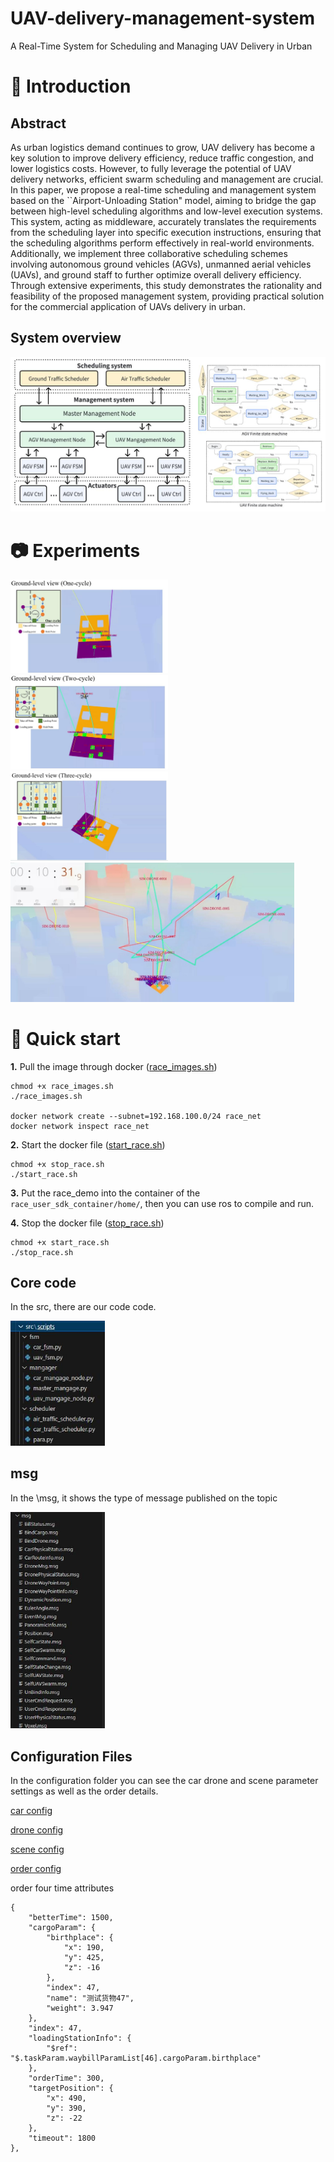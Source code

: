 # UAV-delivery-management-system
A Real-Time System for Scheduling and Managing UAV Delivery in Urban 



# 💫 Introduction

## Abstract
As urban logistics demand continues to grow, UAV delivery has become a key solution to improve delivery efficiency, reduce traffic congestion, and lower logistics costs. However, to fully leverage the potential of UAV  delivery networks, efficient swarm scheduling and management are crucial. In this paper, we propose a real-time scheduling and management system based on the ``Airport-Unloading Station" model, aiming to bridge the gap between high-level scheduling algorithms and low-level execution systems. This system, acting as middleware, accurately translates the requirements from the scheduling layer into specific execution instructions, ensuring that the scheduling algorithms perform effectively in real-world environments. Additionally, we implement three collaborative scheduling schemes involving autonomous ground vehicles (AGVs), unmanned aerial vehicles (UAVs), and ground staff to further optimize overall delivery efficiency. 
Through extensive experiments, this study demonstrates the rationality and feasibility of the proposed management system, providing practical solution for the commercial application of UAVs delivery in urban.

## System overview

![](/pic/frame.jpg)


# 📷 Experiments

<img src="/pic/one.jpg" width="50%">
<img src="/pic/two.jpg" width="50%">
<img src="/pic/three.jpg" width="50%">
<img src="/pic/1.jpg" width="90%">

# 🎵 Quick start

**1.** Pull the image through docker ([race_images.sh](/shell_file/race_images.sh))

```bash{.line-numbers}
chmod +x race_images.sh
./race_images.sh

docker network create --subnet=192.168.100.0/24 race_net
docker network inspect race_net
```

**2.** Start the docker file ([start_race.sh](/shell_file/start_race.sh))

```bash{.line-numbers}
chmod +x stop_race.sh
./start_race.sh
```

**3.** Put the race_demo into the container of the `race_user_sdk_container/home/`, then you can use ros to compile and run.

**4.** Stop the docker file ([stop_race.sh](/shell_file/stop_race.sh))

```bash{.line-numbers}
chmod +x start_race.sh
./stop_race.sh
```

## Core code
In the src, there are our code code.

<img src="/pic/code.jpg" width="30%">

## msg
In the \msg, it shows the type of message published on the topic

<img src="/pic/msg.jpg" width="30%">

## Configuration Files

In the configuration folder you can see the car drone and scene parameter settings as well as the order details.

[car config](config/car/config.json)

[drone config](config/drone/drone.json)

[scene config](config/scene/scene.config)

[order config](config/user/config.json)

order four time attributes
```json{.line-numbers}
{
    "betterTime": 1500,
    "cargoParam": {
        "birthplace": {
            "x": 190,
            "y": 425,
            "z": -16
        },
        "index": 47,
        "name": "测试货物47",
        "weight": 3.947
    },
    "index": 47,
    "loadingStationInfo": {
        "$ref": "$.taskParam.waybillParamList[46].cargoParam.birthplace"
    },
    "orderTime": 300,
    "targetPosition": {
        "x": 490,
        "y": 390,
        "z": -22
    },
    "timeout": 1800
},
```
